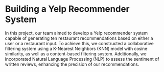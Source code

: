 # Building a Yelp Recommender System
In this project, our team aimed to develop a Yelp recommender system capable of generating ten restaurant recommendations based on either a user or a restaurant input. To achieve this, we constructed a collaborative filtering system using a K-Nearest Neighbors (KNN) model with cosine similarity, as well as a content-based filtering system. Additionally, we incorporated Natural Language Processing (NLP) to assess the sentiment of written reviews, enhancing the precision of our recommendations.
